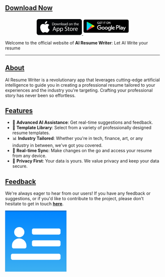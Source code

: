 



## **[Download Now](https://apps.apple.com/ca/app/ai-resume-writer/id6463698204)**
<p align="center">
    <a href="https://apps.apple.com/ca/app/ai-resume-writer/id6463698204">
        <img src="https://raw.githubusercontent.com/AI-Resume-Builder/airesumewriter.github.io/main/get-it-apple.jpeg" alt="Available on the App Store" width="150">
    </a>
    <a href="https://play.google.com/store/apps/details?id=com.wloo.airesume">
        <img src="https://raw.githubusercontent.com/AI-Resume-Builder/airesumewriter.github.io/main/get-it-android.png" alt="Available on Google Play" width="150">
    </a>
</p>

Welcome to the official website of **AI Resume Writer**: Let AI Write your resume

---

## **[About](https://ai-resume-builder.github.io/)**

AI Resume Writer is a revolutionary app that leverages cutting-edge artificial intelligence to guide you in creating a professional resume tailored to your experiences and the industry you're targeting. Crafting your professional story has never been so effortless.

## **[Features](https://ai-resume-builder.github.io/)**

- 🤖 **Advanced AI Assistance**: Get real-time suggestions and feedback.
- 📝 **Template Library**: Select from a variety of professionally designed resume templates.
- 📊 **Industry Tailored**: Whether you're in tech, finance, art, or any industry in between, we've got you covered.
- 🔄 **Real-time Sync**: Make changes on the go and access your resume from any device.
- 🔐 **Privacy First**: Your data is yours. We value privacy and keep your data secure.


## **[Feedback](https://ai-resume-builder.github.io/)**

We're always eager to hear from our users! If you have any feedback or suggestions, or if you'd like to contribute to the project, please don't hesitate to get in touch **[here](https://forms.gle/dkonS5PPThD3oqVB7)**.

<img src="https://raw.githubusercontent.com/AI-Resume-Builder/airesumewriter.github.io/main/Group%2040.png" width="200"> 
